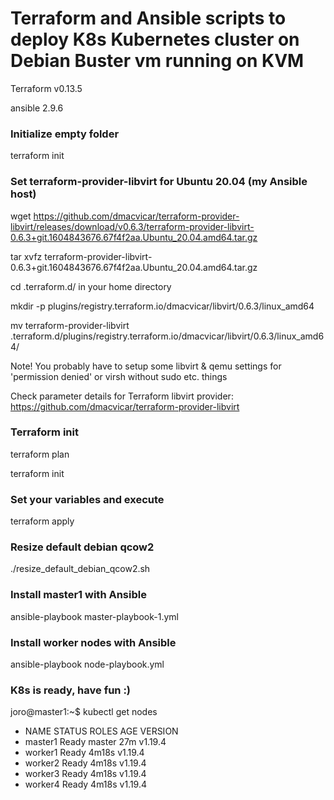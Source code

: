 # Terraform and Ansible scripts to deploy K8s Kubernetes cluster on Debian Buster vm running on KVM

Terraform v0.13.5

ansible 2.9.6

### Initialize empty folder
terraform init

### Set terraform-provider-libvirt for Ubuntu 20.04 (my Ansible host) 

wget https://github.com/dmacvicar/terraform-provider-libvirt/releases/download/v0.6.3/terraform-provider-libvirt-0.6.3+git.1604843676.67f4f2aa.Ubuntu_20.04.amd64.tar.gz

tar xvfz terraform-provider-libvirt-0.6.3+git.1604843676.67f4f2aa.Ubuntu_20.04.amd64.tar.gz

cd .terraform.d/ in your home directory

mkdir -p plugins/registry.terraform.io/dmacvicar/libvirt/0.6.3/linux_amd64

mv terraform-provider-libvirt .terraform.d/plugins/registry.terraform.io/dmacvicar/libvirt/0.6.3/linux_amd64/

Note! You probably have to setup some libvirt & qemu settings for 'permission denied' or virsh without sudo etc. things

Check parameter details for Terraform libvirt provider: https://github.com/dmacvicar/terraform-provider-libvirt


### Terraform init

terraform plan 

terraform init

### Set your variables and execute

terraform apply

### Resize default debian qcow2

./resize_default_debian_qcow2.sh

### Install master1 with Ansible

ansible-playbook master-playbook-1.yml

### Install worker nodes with Ansible

ansible-playbook node-playbook.yml

### K8s is ready, have fun :)

joro@master1:~$ kubectl get nodes
* NAME      STATUS   ROLES    AGE     VERSION
* master1   Ready    master   27m     v1.19.4
* worker1   Ready    <none>   4m18s   v1.19.4
* worker2   Ready    <none>   4m18s   v1.19.4
* worker3   Ready    <none>   4m18s   v1.19.4
* worker4   Ready    <none>   4m18s   v1.19.4


